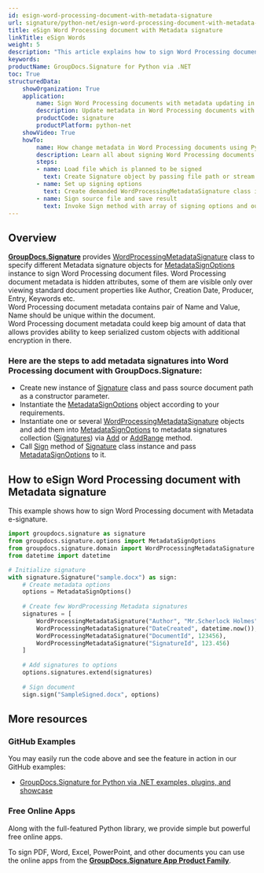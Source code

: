 ```yaml
---
id: esign-word-processing-document-with-metadata-signature
url: signature/python-net/esign-word-processing-document-with-metadata-signature
title: eSign Word Processing document with Metadata signature
linkTitle: eSign Words
weight: 5
description: "This article explains how to sign Word Processing document with metadata signatures by GroupDocs.Signature."
keywords: 
productName: GroupDocs.Signature for Python via .NET 
toc: True
structuredData:
    showOrganization: True
    application:    
        name: Sign Word Processing documents with metadata updating in Python    
        description: Update metadata in Word Processing documents with Python language by GroupDocs.Signature for Python via .NET APIs
        productCode: signature
        productPlatform: python-net 
    showVideo: True
    howTo:
        name: How change metadata in Word Processing documents using Python 
        description: Learn all about signing Word Processing documents by metadata and Python
        steps:
        - name: Load file which is planned to be signed
          text: Create Signature object by passing file path or stream as a constructor parameter.
        - name: Set up signing options 
          text: Create demanded WordProcessingMetadataSignature class instances and add them to array.
        - name: Sign source file and save result 
          text: Invoke Sign method with array of signing options and output file path or stream.
---
```

## Overview
[**GroupDocs.Signature**](https://products.groupdocs.com/signature/python-net) provides [WordProcessingMetadataSignature](https://reference.groupdocs.com/signature/python-net/groupdocs.signature.domain/wordprocessingmetadatasignature) class to specify different Metadata signature objects for [MetadataSignOptions](https://reference.groupdocs.com/signature/python-net/groupdocs.signature.options/metadatasignoptions) instance to sign Word Processing document files.
Word Processing document metadata is hidden attributes, some of them are visible only over viewing standard document properties like Author, Creation Date, Producer, Entry, Keywords etc.  
Word Processing document metadata contains pair of Name and Value, Name should be unique within the document.  
Word Processing document metadata could keep big amount of data that allows provides ability to keep serialized custom objects with additional encryption in there.

### Here are the steps to add metadata signatures into Word Processing document with GroupDocs.Signature:

* Create new instance of [Signature](https://reference.groupdocs.com/signature/python-net/groupdocs.signature/signature) class and pass source document path as a constructor parameter.
* Instantiate the [MetadataSignOptions](https://reference.groupdocs.com/signature/python-net/groupdocs.signature.options/metadatasignoptions) object according to your requirements.
* Instantiate one or several [WordProcessingMetadataSignature](https://reference.groupdocs.com/signature/python-net/groupdocs.signature.domain/wordprocessingmetadatasignature) objects and add them into [MetadataSignOptions](https://reference.groupdocs.com/signature/python-net/groupdocs.signature.options/metadatasignoptions) to metadata signatures collection ([Signatures](https://reference.groupdocs.com/signature/python-net/groupdocs.signature.options/metadatasignoptions/signatures)) via [Add](https://reference.groupdocs.com/signature/python-net/groupdocs.signature.domain/metadatasignaturecollection/add) or [AddRange](https://reference.groupdocs.com/signature/python-net/groupdocs.signature.domain/metadatasignaturecollection/addrange) method.
* Call [Sign](https://reference.groupdocs.com/signature/python-net/groupdocs.signature/signature/sign/) method of [Signature](https://reference.groupdocs.com/signature/python-net/groupdocs.signature/signature) class instance and pass [MetadataSignOptions](https://reference.groupdocs.com/signature/python-net/groupdocs.signature.options/metadatasignoptions) to it.

## How to eSign Word Processing document with Metadata signature

This example shows how to sign Word Processing document with Metadata e-signature.

```python
import groupdocs.signature as signature
from groupdocs.signature.options import MetadataSignOptions
from groupdocs.signature.domain import WordProcessingMetadataSignature
from datetime import datetime

# Initialize signature
with signature.Signature("sample.docx") as sign:
    # Create metadata options
    options = MetadataSignOptions()
    
    # Create few WordProcessing Metadata signatures
    signatures = [
        WordProcessingMetadataSignature("Author", "Mr.Scherlock Holmes"),
        WordProcessingMetadataSignature("DateCreated", datetime.now()),
        WordProcessingMetadataSignature("DocumentId", 123456),
        WordProcessingMetadataSignature("SignatureId", 123.456)
    ]
    
    # Add signatures to options
    options.signatures.extend(signatures)
    
    # Sign document
    sign.sign("SampleSigned.docx", options)
```

## More resources

### GitHub Examples

You may easily run the code above and see the feature in action in our GitHub examples:

* [GroupDocs.Signature for Python via .NET examples, plugins, and showcase](https://github.com/groupdocs-signature/GroupDocs.Signature-for-Python-via-.NET)

### Free Online Apps

Along with the full-featured Python library, we provide simple but powerful free online apps.

To sign PDF, Word, Excel, PowerPoint, and other documents you can use the online apps from the **[GroupDocs.Signature App Product Family](https://products.groupdocs.app/signature/family)**.
